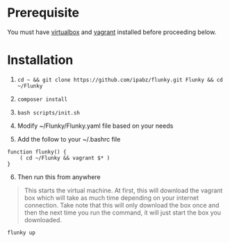 # Prerequisite

You must have <a target="_blank" href="https://www.virtualbox.org">virtualbox</a> and <a target="_blank" href="https://vagrantup.com">vagrant</a> installed before proceeding below.

# Installation

1) ```cd ~ && git clone https://github.com/ipabz/flunky.git Flunky && cd ~/Flunky```

2) ```composer install```

3) ```bash scripts/init.sh```

4) Modify ~/Flunky/Flunky.yaml file based on your needs

5) Add the follow to your ~/.bashrc file

```
function flunky() {
    ( cd ~/Flunky && vagrant $* )
}
```

6) Then run this from anywhere

> This starts the virtual machine. At first, this will download the vagrant box which will take as much time depending on your internet connection. Take note that this will only download the box once and then the next time you run the command, it will just start the box you downloaded.

```
flunky up
```
